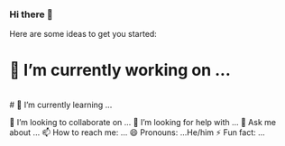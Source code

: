 ### Hi there 👋


Here are some ideas to get you started:
# 🔭 I’m currently working on ...
<br>
# 🌱 I’m currently learning ...

👯 I’m looking to collaborate on ...
🤔 I’m looking for help with ...
💬 Ask me about ...
📫 How to reach me: ...
😄 Pronouns: ...He/him
⚡ Fun fact: ...

